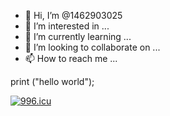 - 👋 Hi, I’m @1462903025
- 👀 I’m interested in ...
- 🌱 I’m currently learning ...
- 💞️ I’m looking to collaborate on ...
- 📫 How to reach me ...

print ("hello world");

<a href="https://996.icu"><img src="https://img.shields.io/badge/link-996.icu-red.svg" alt="996.icu" /></a>


<!---
1462903025/1462903025 is a ✨ special ✨ repository because its `README.md` (this file) appears on your GitHub profile.
You can click the Preview link to take a look at your changes.
--->
